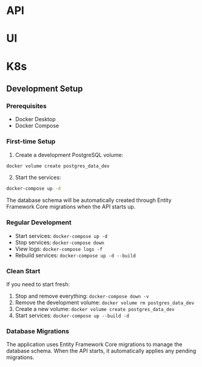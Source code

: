 # API

# UI

# K8s

## Development Setup

### Prerequisites
- Docker Desktop
- Docker Compose

### First-time Setup

1. Create a development PostgreSQL volume:
```bash
docker volume create postgres_data_dev
```

2. Start the services:
```bash
docker-compose up -d
```

The database schema will be automatically created through Entity Framework Core migrations when the API starts up.

### Regular Development

- Start services: `docker-compose up -d`
- Stop services: `docker-compose down`
- View logs: `docker-compose logs -f`
- Rebuild services: `docker-compose up -d --build`

### Clean Start

If you need to start fresh:
1. Stop and remove everything: `docker-compose down -v`
2. Remove the development volume: `docker volume rm postgres_data_dev`
3. Create a new volume: `docker volume create postgres_data_dev`
4. Start services: `docker-compose up --build -d`

### Database Migrations

The application uses Entity Framework Core migrations to manage the database schema. When the API starts, it automatically applies any pending migrations.